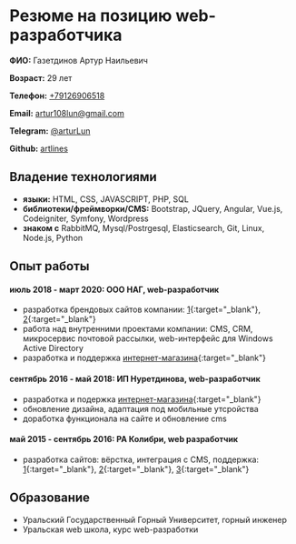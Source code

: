 # Резюме на позицию web-разработчика

**ФИО:** Газетдинов Артур Наильевич

**Возраст:** 29 лет

**Телефон:** [+79126906518](tel:+79126906518)

**Email:** [artur108lun@gmail.com](mailto:artur108lun@gmail.com)

**Telegram:** [@arturLun](https://t.me/arturLun)

**Github:** [artlines](https://github.com/artlines)


## Владение технологиями
- **языки:** HTML, CSS, JAVASCRIPT, PHP, SQL
- **библиотеки/фреймворки/CMS:** Bootstrap, JQuery, Angular, Vue.js, Codeigniter, Symfony, Wordpress
- **знаком с** RabbitMQ, Mysql/Postrgesql, Elasticsearch, Git, Linux, Node.js, Python


## Опыт работы

#### июль 2018 - март 2020: ООО НАГ, web-разработчик
- разработка брендовых сайтов компании: [1](https://nag.company){:target="_blank"}, [2](https://snr.systems){:target="_blank"}
- работа над внутренними проектами компании: CMS, CRM, микросервис почтовой рассылки, web-интерфейс для Windows Active Directory
- разработка и поддержка [интернет-магазина](https://shop.nag.ru){:target="_blank"}

#### сентябрь 2016 - май 2018: ИП Нуретдинова, web-разработчик
- разработка и подержка [интернет-магазина](https://belleyou.ru){:target="_blank"}
- обновление дизайна, адаптация под мобильные утсройства
- доработка функционала на сайте и обновление cms

#### май 2015 - сентябрь 2016: РА Колибри, web разработчик
- разработка сайтов: вёрстка, интеграция с CMS, поддержка: [1](http://fin-servis.ru/){:target="_blank"}, [2](http://vesti-ural.ru/){:target="_blank"}, [3](https://st-nashestvie.ru/){:target="_blank"}


## Образование
- Уральский Государственный Горный Университет, горный инженер
- Уральская web школа, курс web-разработки

